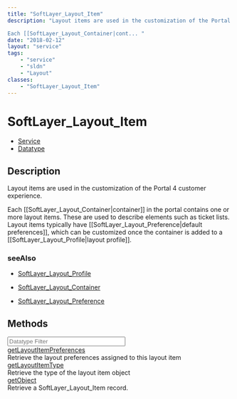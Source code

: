 ```yaml
---
title: "SoftLayer_Layout_Item"
description: "Layout items are used in the customization of the Portal 4 customer experience. 

Each [[SoftLayer_Layout_Container|cont... "
date: "2018-02-12"
layout: "service"
tags:
    - "service"
    - "sldn"
    - "Layout"
classes:
    - "SoftLayer_Layout_Item"
---
```

# SoftLayer_Layout_Item
<div id='service-datatype'>
    <ul id='sldn-reference-tabs'>
    <li id='service'> <a href='/reference/services/SoftLayer_Layout_Item' >Service</a></li>    <li id='datatype'> <a href='/reference/datatypes/SoftLayer_Layout_Item' >Datatype</a></li>
    </ul>
</div>

## Description
Layout items are used in the customization of the Portal 4 customer experience. 

Each [[SoftLayer_Layout_Container|container]] in the portal contains one or more layout items. These are used to describe elements such as ticket lists. Layout items typically have [[SoftLayer_Layout_Preference|default preferences]], which can be customized once the container is added to a [[SoftLayer_Layout_Profile|layout profile]]. 



### seeAlso

* [SoftLayer_Layout_Profile](/reference/datatypes/SoftLayer_Layout_Profile )


* [SoftLayer_Layout_Container](/reference/datatypes/SoftLayer_Layout_Container )


* [SoftLayer_Layout_Preference](/reference/datatypes/SoftLayer_Layout_Preference )


        
<div id="properties" class="content">
    <h2>Methods</h2>
    <div class="view-filters">
        <div class="clearfix">
            <div class="search-input-box">
                <input placeholder="Datatype Filter" onkeyup="titleSearch(inputId='edit-combine', divId='method-div', elementClass='method-row')" 
                    type="text" id="edit-combine" value="" size="30" maxlength="128" class="form-text">
            </div>
        </div>
    </div>
    <div id="method-div">
            <div class="method-row">
                        <span class='view-field-title'><a href='/reference/services/SoftLayer_Layout_Item/getLayoutItemPreferences'> getLayoutItemPreferences</a> </span>
            <div class='views-field-body'>Retrieve the layout preferences assigned to this layout item</div>
        </div>
            <div class="method-row">
                        <span class='view-field-title'><a href='/reference/services/SoftLayer_Layout_Item/getLayoutItemType'> getLayoutItemType</a> </span>
            <div class='views-field-body'>Retrieve the type of the layout item object</div>
        </div>
            <div class="method-row">
                        <span class='view-field-title'><a href='/reference/services/SoftLayer_Layout_Item/getObject'> getObject</a> </span>
            <div class='views-field-body'>Retrieve a SoftLayer_Layout_Item record.</div>
        </div>
        </div>
</div>

